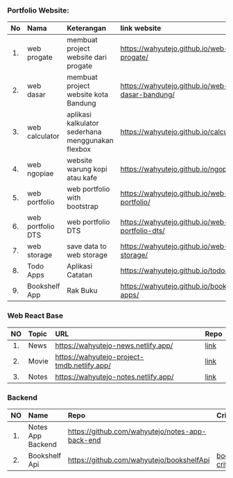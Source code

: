 ### Portfolio Website:

|No   |Nama               |Keterangan                                           |link website                                       | Repo            |
|:--: | :--               |    :----                                            |         :---                                      | :---            |
|1.   |web progate        |membuat project website dari progate                 |https://wahyutejo.github.io/web-progate/           | [link](https://github.com/wahyutejo/web-progate)|
|2.   |web dasar          |membuat project website kota Bandung                 |https://wahyutejo.github.io/web-dasar-bandung/     | [link](https://github.com/wahyutejo/web-dasar-bandung)|
|3.   |web calculator     |aplikasi kalkulator sederhana menggunakan flexbox    |https://wahyutejo.github.io/calculator/            | [link](https://github.com/wahyutejo/calculator)|
|4.   |web ngopiae        |website warung kopi atau kafe                        |https://wahyutejo.github.io/ngopiae/               | [link](https://github.com/wahyutejo/ngopiae)|
|5.   |web portfolio      |web portfolio with bootstrap                         |https://wahyutejo.github.io/web-portfolio/         | [link](https://github.com/wahyutejo/web-portfolio)|
|6.   |web portfolio DTS  |web portfolio DTS                                    |https://wahyutejo.github.io/web-portfolio-dts/     | [link](https://github.com/wahyutejo/web-portfolio-dts)|
|7.   |web storage        |save data to web storage                             |https://wahyutejo.github.io/web-storage/           | [link](https://github.com/wahyutejo/web-storage)|
|8.   |Todo Apps          |Aplikasi Catatan                                     |https://wahyutejo.github.io/todoapps/              | [link](https://github.com/wahyutejo/todoapps)|
|9.   |Bookshelf App      |Rak Buku                                             |https://wahyutejo.github.io/bookshelf-apps/        | [link](https://github.com/wahyutejo/bookshelf-apps)|

### Web React Base

|NO  | Topic              | URL                                                  | Repo                                                                     |
|:--:| :--                |    :----                                             |   :---                                                                   |
|1.  |News                |https://wahyutejo-news.netlify.app/                   | [link](https://github.com/wahyutejo/152235865100699-dts-final-project)   |
|2.  |Movie               |https://wahyutejo-project-tmdb.netlify.app/           | [link](https://github.com/wahyutejo/pair-25-dts-mini-project)            |
|3.  |Notes               |https://wahyutejo-notes.netlify.app/                  | [link](https://github.com/wahyutejo/notes-app-react)                     |


### Backend

|NO  | Name                | Repo                                                  | Criteria               |
|:--:| :--                 |    :----                                              |       :----            |
|1.  |Notes App Backend    |https://github.com/wahyutejo/notes-app-back-end        |      |   
|2.  |Bookshelf Api        |https://github.com/wahyutejo/bookshelfApi              |  [bookshelf criteria](https://github.com/wahyutejo/Project-Portfolio/blob/master/BookshelfAPITestCollectionAndEnvironment.zip)                  |       
